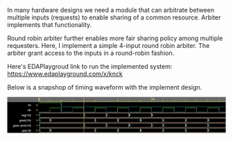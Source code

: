 In many hardware designs we need a module that can arbitrate between multiple inputs (requests) to enable sharing of a common resource.
Arbiter implements that functionality.


Round robin arbiter further enables more fair sharing policy among multiple requesters. Here, I implement a simple 4-input round robin arbiter.
The arbiter grant access to the inputs in a round-robin fashion.

Here's EDAPlaygroud link to run the implemented system: https://www.edaplayground.com/x/knck

Below is a snapshop of timing waveform with the implement design.


![My Image](rr.png)

